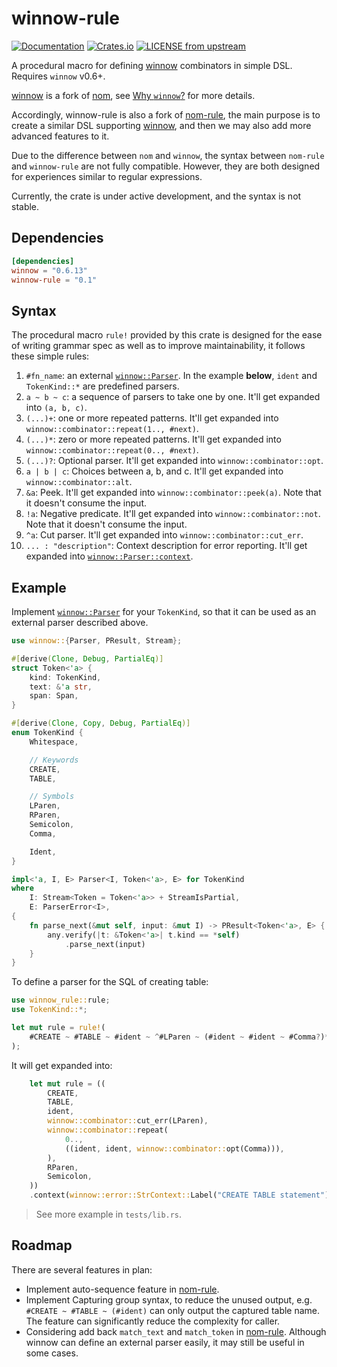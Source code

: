 # winnow-rule

[![Documentation](https://docs.rs/winnow-rule/badge.svg)](https://docs.rs/winnow-rule/)
[![Crates.io](https://img.shields.io/crates/v/winnow-rule.svg)](https://crates.io/crates/winnow-rule)
[![LICENSE from upstream](https://img.shields.io/github/license/andylokandy/nom-rule.svg)](https://github.com/andylokandy/nom-rule/blob/master/LICENSE)

A procedural macro for defining [winnow][winnow] combinators in simple DSL. Requires `winnow` v0.6+.

[winnow][winnow] is a fork of [nom][nom], see [Why `winnow`?][why-winnow] for more details.

Accordingly, winnow-rule is also a fork of [nom-rule][nom-rule], the main purpose is to create a similar DSL supporting [winnow][winnow], and then we may also add more advanced features to it.

Due to the difference between `nom` and `winnow`, the syntax between `nom-rule` and `winnow-rule` are not fully compatible. However, they are both designed for experiences similar to regular expressions.

Currently, the crate is under active development, and the syntax is not stable.

[winnow]: https://crates.io/crates/winnow
[nom]: https://crates.io/crates/nom
[nom-rule]: https://crates.io/crates/nom-rule
[why-winnow]: https://docs.rs/winnow/latest/winnow/_topic/why/index.html#nom

## Dependencies

```toml
[dependencies]
winnow = "0.6.13"
winnow-rule = "0.1"
```

## Syntax

The procedural macro `rule!` provided by this crate is designed for the ease of writing grammar spec as well as to improve maintainability, it follows these simple rules:

1. `#fn_name`: an external [`winnow::Parser`][winnow-parser]. In the example **below**, `ident` and `TokenKind::*` are predefined parsers.
2. `a ~ b ~ c`: a sequence of parsers to take one by one. It'll get expanded into `(a, b, c)`.
3. `(...)+`: one or more repeated patterns. It'll get expanded into `winnow::combinator::repeat(1.., #next)`.
4. `(...)*`: zero or more repeated patterns. It'll get expanded into `winnow::combinator::repeat(0.., #next)`.
5. `(...)?`: Optional parser. It'll get expanded into `winnow::combinator::opt`.
6. `a | b | c`: Choices between a, b, and c. It'll get expanded into `winnow::combinator::alt`.
7. `&a`: Peek. It'll get expanded into `winnow::combinator::peek(a)`. Note that it doesn't consume the input.
8. `!a`: Negative predicate. It'll get expanded into `winnow::combinator::not`. Note that it doesn't consume the input.
9. `^a`:  Cut parser. It'll get expanded into `winnow::combinator::cut_err`.
10. `... : "description"`: Context description for error reporting. It'll get expanded into [`winnow::Parser::context`][winnow-parser-context].

[winnow-parser]: https://docs.rs/winnow/latest/winnow/trait.Parser.html
[winnow-parser-context]: https://docs.rs/winnow/latest/winnow/trait.Parser.html#method.context

## Example

Implement [`winnow::Parser`][winnow-parser] for your `TokenKind`, so that it can be used as an external parser described above.

```rust
use winnow::{Parser, PResult, Stream};

#[derive(Clone, Debug, PartialEq)]
struct Token<'a> {
    kind: TokenKind,
    text: &'a str,
    span: Span,
}

#[derive(Clone, Copy, Debug, PartialEq)]
enum TokenKind {
    Whitespace,

    // Keywords
    CREATE,
    TABLE,

    // Symbols
    LParen,
    RParen,
    Semicolon,
    Comma,

    Ident,
}

impl<'a, I, E> Parser<I, Token<'a>, E> for TokenKind
where
    I: Stream<Token = Token<'a>> + StreamIsPartial,
    E: ParserError<I>,
{
    fn parse_next(&mut self, input: &mut I) -> PResult<Token<'a>, E> {
        any.verify(|t: &Token<'a>| t.kind == *self)
            .parse_next(input)
    }
}
```

To define a parser for the SQL of creating table:

```rust
use winnow_rule::rule;
use TokenKind::*;

let mut rule = rule!(
    #CREATE ~ #TABLE ~ #ident ~ ^#LParen ~ (#ident ~ #ident ~ #Comma?)* ~ #RParen ~ #Semicolon : "CREATE TABLE statement"
);
```

It will get expanded into:

```rust
    let mut rule = ((
        CREATE,
        TABLE,
        ident,
        winnow::combinator::cut_err(LParen),
        winnow::combinator::repeat(
            0..,
            ((ident, ident, winnow::combinator::opt(Comma))),
        ),
        RParen,
        Semicolon,
    ))
    .context(winnow::error::StrContext::Label("CREATE TABLE statement"));
```

> See more example in `tests/lib.rs`.

## Roadmap

There are several features in plan:

* Implement auto-sequence feature in [nom-rule][nom-rule].
* Implement Capturing group syntax, to reduce the unused output, e.g. `#CREATE ~ #TABLE ~ (#ident)` can only output the captured table name. The feature can significantly reduce the complexity for caller.
* Considering add back `match_text` and `match_token` in [nom-rule][nom-rule]. Although winnow can define an external parser easily, it may still be useful in some cases.
